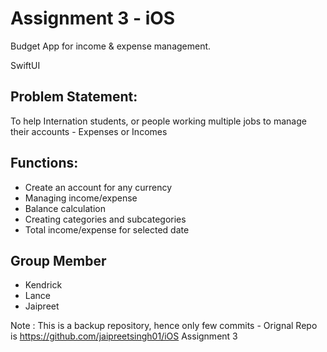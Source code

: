 # Assignment 3 - iOS

Budget App for income & expense management.

 SwiftUI

## Problem Statement:

To help Internation students, or people working multiple jobs to manage their accounts - Expenses or Incomes

## Functions:
- Create an account for any currency
- Managing income/expense
- Balance calculation
- Creating categories and subcategories
- Total income/expense for selected date

## Group Member
 - Kendrick
 - Lance
 - Jaipreet

Note : This is a backup repository, hence only few commits - Orignal Repo is https://github.com/jaipreetsingh01/iOS Assignment 3
